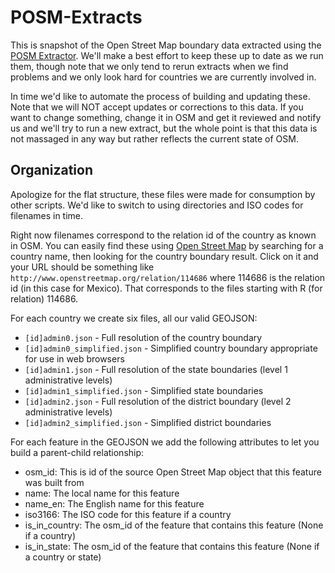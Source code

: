 # POSM-Extracts

This is snapshot of the Open Street Map boundary data extracted using the [POSM Extractor](https://github.com/nyaruka/posm).  We'll make a best effort to keep these up to date as we run them, though note that we only tend to rerun extracts when we find problems and we only look hard for countries we are currently involved in.

In time we'd like to automate the process of building and updating these. Note that we will NOT accept updates or corrections to this data. If you want to change something, change it in OSM and get it reviewed and notify us and we'll try to run a new extract, but the whole point is that this data is not massaged in any way but rather reflects the current state of OSM.

Organization
--------------

Apologize for the flat structure, these files were made for consumption by other scripts. We'd like to switch to using directories and ISO codes for filenames in time.

Right now filenames correspond to the relation id of the country as known in OSM. You can easily find these using [Open Street Map](http://www.openstreetmap.org/) by searching for a country name, then looking for the country boundary result. Click on it and your URL should be something like ```http://www.openstreetmap.org/relation/114686``` where 114686 is the relation id (in this case for Mexico). That corresponds to the files starting with R (for relation) 114686.

For each country we create six files, all our valid GEOJSON:
 - ```[id]admin0.json``` - Full resolution of the country boundary
 - ```[id]admin0_simplified.json``` - Simplified country boundary appropriate for use in web browsers
 - ```[id]admin1.json``` - Full resolution of the state boundaries (level 1 administrative levels)
 - ```[id]admin1_simplified.json``` - Simplified state boundaries
 - ```[id]admin2.json``` - Full resolution of the district boundary (level 2 administrative levels)
 - ```[id]admin2_simplified.json``` - Simplified district boundaries

For each feature in the GEOJSON we add the following attributes to let you build a parent-child relationship:
 - osm_id: This is id of the source Open Street Map object that this feature was built from
 - name: The local name for this feature
 - name_en: The English name for this feature
 - iso3166: The ISO code for this feature if a country
 - is_in_country: The osm_id of the feature that contains this feature (None if a country)
 - is_in_state: The osm_id of the feature that contains this feature (None if a country or state)



  
